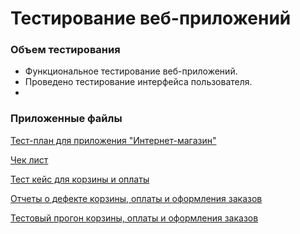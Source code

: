 # Тестирование веб-приложений

### Объем тестирования

- Функциональное тестирование веб-приложений.
- Проведено тестирование интерфейса пользователя.
- 
### Приложенные файлы

[Тест-план для приложения "Интернет-магазин"](https://docs.google.com/spreadsheets/d/1NHb8nMcSpWZFjsW6UgLkOh3CRLRhsPhHzAq4844FAE8/edit?gid=0#gid=0)

[Чек лист](https://docs.google.com/spreadsheets/d/1CTOWWjcKTxDDIW2rf2U9MSFTCUS388HzPwVZkdBlGm4/edit?usp=sharing)

[Тест кейс для корзины и оплаты](https://app.qase.io/project/G8?previewMode=side&suite=187)

[Отчеты о дефекте корзины, оплаты и оформления заказов](https://github.com/ospvdm/web/blob/main/G8-Express%2Brun%2B2024_09_08.pdf)

[Тестовый прогон корзины, оплаты и оформления заказов](https://github.com/ospvdm/web/blob/main/Issues%20(1).xlsx)
